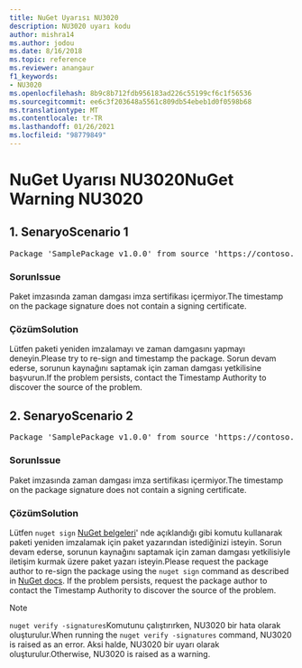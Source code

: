 ```yaml
---
title: NuGet Uyarısı NU3020
description: NU3020 uyarı kodu
author: mishra14
ms.author: jodou
ms.date: 8/16/2018
ms.topic: reference
ms.reviewer: anangaur
f1_keywords:
- NU3020
ms.openlocfilehash: 8b9c8b712fdb956183ad226c55199cf6c1f56536
ms.sourcegitcommit: ee6c3f203648a5561c809db54ebeb1d0f0598b68
ms.translationtype: MT
ms.contentlocale: tr-TR
ms.lasthandoff: 01/26/2021
ms.locfileid: "98779849"
---
```

# <a name="nuget-warning-nu3020"></a><span data-ttu-id="495e5-103">NuGet Uyarısı NU3020</span><span class="sxs-lookup"><span data-stu-id="495e5-103">NuGet Warning NU3020</span></span>

## <a name="scenario-1"></a><span data-ttu-id="495e5-104">1\. Senaryo</span><span class="sxs-lookup"><span data-stu-id="495e5-104">Scenario 1</span></span>

<pre>Package 'SamplePackage v1.0.0' from source 'https://contoso.com/index.json': The timestamp does not have a signing certificate.</pre>

### <a name="issue"></a><span data-ttu-id="495e5-105">Sorun</span><span class="sxs-lookup"><span data-stu-id="495e5-105">Issue</span></span>

<span data-ttu-id="495e5-106">Paket imzasında zaman damgası imza sertifikası içermiyor.</span><span class="sxs-lookup"><span data-stu-id="495e5-106">The timestamp on the package signature does not contain a signing certificate.</span></span>


### <a name="solution"></a><span data-ttu-id="495e5-107">Çözüm</span><span class="sxs-lookup"><span data-stu-id="495e5-107">Solution</span></span>

<span data-ttu-id="495e5-108">Lütfen paketi yeniden imzalamayı ve zaman damgasını yapmayı deneyin.</span><span class="sxs-lookup"><span data-stu-id="495e5-108">Please try to re-sign and timestamp the package.</span></span> <span data-ttu-id="495e5-109">Sorun devam ederse, sorunun kaynağını saptamak için zaman damgası yetkilisine başvurun.</span><span class="sxs-lookup"><span data-stu-id="495e5-109">If the problem persists, contact the Timestamp Authority to discover the source of the problem.</span></span>



## <a name="scenario-2"></a><span data-ttu-id="495e5-110">2\. Senaryo</span><span class="sxs-lookup"><span data-stu-id="495e5-110">Scenario 2</span></span>

<pre>Package 'SamplePackage v1.0.0' from source 'https://contoso.com/index.json': The primary signature's timestamp does not have a signing certificate.</pre>

### <a name="issue"></a><span data-ttu-id="495e5-111">Sorun</span><span class="sxs-lookup"><span data-stu-id="495e5-111">Issue</span></span>

<span data-ttu-id="495e5-112">Paket imzasında zaman damgası imza sertifikası içermiyor.</span><span class="sxs-lookup"><span data-stu-id="495e5-112">The timestamp on the package signature does not contain a signing certificate.</span></span>


### <a name="solution"></a><span data-ttu-id="495e5-113">Çözüm</span><span class="sxs-lookup"><span data-stu-id="495e5-113">Solution</span></span>

<span data-ttu-id="495e5-114">Lütfen `nuget sign` [NuGet belgeleri](../../create-packages/sign-a-package.md)' nde açıklandığı gibi komutu kullanarak paketi yeniden imzalamak için paket yazarından istediğinizi isteyin. Sorun devam ederse, sorunun kaynağını saptamak için zaman damgası yetkilisiyle iletişim kurmak üzere paket yazarı isteyin.</span><span class="sxs-lookup"><span data-stu-id="495e5-114">Please request the package author to re-sign the package using the `nuget sign` command as described in [NuGet docs](../../create-packages/sign-a-package.md). If the problem persists, request the package author to contact the Timestamp Authority to discover the source of the problem.</span></span>


> [!Note]
> <span data-ttu-id="495e5-115">`nuget verify -signatures`Komutunu çalıştırırken, NU3020 bir hata olarak oluşturulur.</span><span class="sxs-lookup"><span data-stu-id="495e5-115">When running the `nuget verify -signatures` command, NU3020 is raised as an error.</span></span> <span data-ttu-id="495e5-116">Aksi halde, NU3020 bir uyarı olarak oluşturulur.</span><span class="sxs-lookup"><span data-stu-id="495e5-116">Otherwise, NU3020 is raised as a warning.</span></span>
